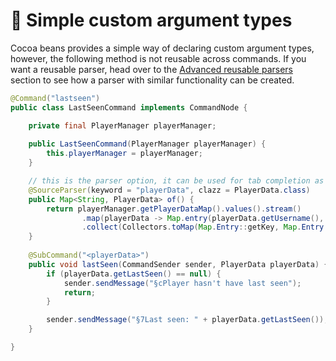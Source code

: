 # 📝 Simple custom argument types

Cocoa beans provides a simple way of declaring custom argument types, however, the following method is not reusable across commands.
If you want a reusable parser, head over to the [Advanced reusable parsers](#advanced-reusable-parsers) section to see how a parser with similar functionality can be created.

```java
@Command("lastseen")
public class LastSeenCommand implements CommandNode {

    private final PlayerManager playerManager;
    
    public LastSeenCommand(PlayerManager playerManager) {
        this.playerManager = playerManager;
    }

    // this is the parser option, it can be used for tab completion as well as for parsing arguments
    @SourceParser(keyword = "playerData", clazz = PlayerData.class)
    public Map<String, PlayerData> of() {
        return playerManager.getPlayerDataMap().values().stream()
                .map(playerData -> Map.entry(playerData.getUsername(), playerData))
                .collect(Collectors.toMap(Map.Entry::getKey, Map.Entry::getValue));
    }
    
    @SubCommand("<playerData>")
    public void lastSeen(CommandSender sender, PlayerData playerData) {
        if (playerData.getLastSeen() == null) {
            sender.sendMessage("§cPlayer hasn't have last seen");
            return;
        }

        sender.sendMessage("§7Last seen: " + playerData.getLastSeen());
    }

}
```